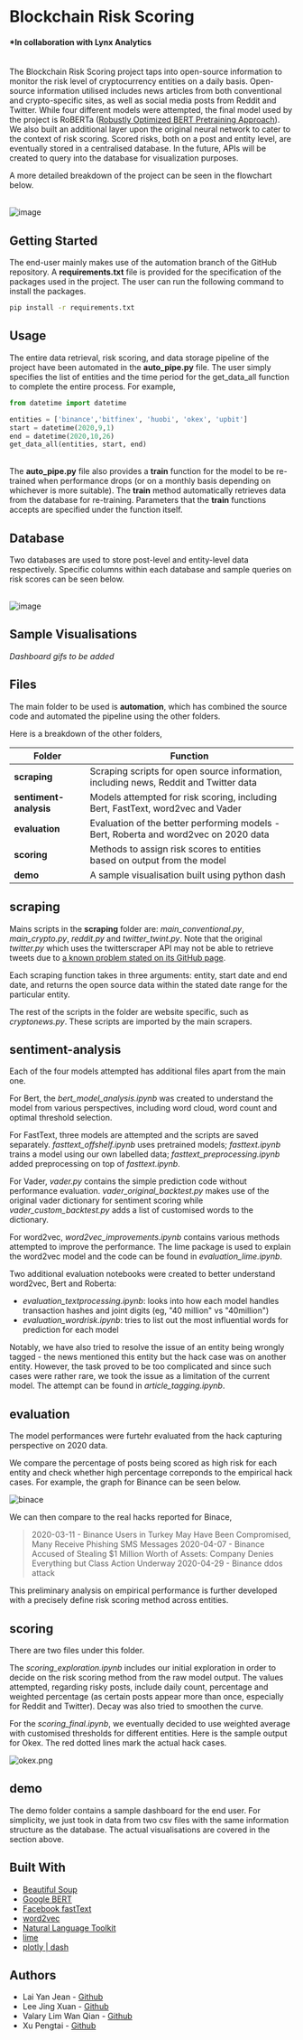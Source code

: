 # Blockchain Risk Scoring
#### *In collaboration with Lynx Analytics 


<br/>The Blockchain Risk Scoring project taps into open-source information to monitor the risk level of cryptocurrency entities on a daily basis. Open-source information utilised includes news articles from both conventional and crypto-specific sites, as well as social media posts from Reddit and Twitter.  While four different models were attempted, the final model used by the project is RoBERTa ([Robustly Optimized BERT Pretraining Approach](https://arxiv.org/abs/1907.11692)). We also built an additional layer upon the original neural network to cater to the context of risk scoring. Scored risks, both on a post and entity level, are eventually stored in a centralised database. In the future,  APIs will be created to query into the database for visualization purposes.

A more detailed breakdown of the project can be seen in the flowchart below.<br/>

  <br/>![image](https://i.postimg.cc/1X6LxnND/Screenshot-2020-11-01-at-1-34-31-PM.png)<br/>



## Getting Started

The end-user mainly makes use of the automation branch of the GitHub repository. A **requirements.txt** file is provided for the specification of the packages used in the project. The user can run the following command to install the packages.

```bash
pip install -r requirements.txt
```


## Usage

The entire data retrieval, risk scoring, and data storage pipeline of the project have been automated in the **auto_pipe.py** file. The user simply specifies the list of entities and the time period for the get_data_all function to complete the entire process. For example,

```python
from datetime import datetime

entities = ['binance','bitfinex', 'huobi', 'okex', 'upbit']
start = datetime(2020,9,1)
end = datetime(2020,10,26)
get_data_all(entities, start, end)
```
<br/>The **auto_pipe.py** file also provides a **train** function for the model to be re-trained when performance drops (or on a monthly basis depending on whichever is more suitable).  The **train** method automatically retrieves data from the database for re-training. Parameters that the **train** functions accepts are specified under the function itself. <br/>



## Database

Two databases are used to store post-level and entity-level data respectively. Specific columns within each database and sample queries on risk scores can be seen below.

  <br/>![image](https://i.postimg.cc/Jhb73TD5/Screenshot-2020-11-04-at-1-01-39-AM.png)<br/>



## Sample Visualisations

*Dashboard gifs to be added*


## Files

The main folder to be used is **automation**, which has combined the source code and automated the pipeline using the other folders.  

Here is a breakdown of the other folders,
<br>


|     Folder           |Function                         |
|----------------------|---------------------------------|
|**scraping**|Scraping scripts for open source information, including news, Reddit and Twitter data|
| **sentiment-analysis**|Models attempted for risk scoring, including Bert, FastText, word2vec and Vader|
|**evaluation**|Evaluation of the better performing models - Bert, Roberta and word2vec on 2020 data|
|**scoring**|Methods to assign risk scores to entities based on output from the model|
|**demo**|A sample visualisation built using python dash |


scraping
--
Mains scripts in the **scraping** folder are: *main_conventional.py*, *main_crypto.py*, *reddit.py* and  *twitter_twint.py*. Note that the original *twitter.py* which uses the twitterscraper API may not be able to retrieve tweets due to [a known problem stated on its GitHub page](https://github.com/taspinar/twitterscraper/issues/339). 

Each scraping function takes in three arguments: entity, start date and end date, and returns the open source data within the stated date range for the particular entity. 

The rest of the scripts in the folder are website specific, such as *cryptonews.py*. These scripts are imported by the main scrapers. 


sentiment-analysis
--
Each of the four models attempted has additional files apart from the main one.

For Bert, the *bert_model_analysis.ipynb* was created to understand the model from various perspectives, including word cloud, word count and optimal threshold selection. 

For FastText, three models are attempted and the scripts are saved separately. *fasttext_offshelf.ipynb* uses pretrained models; *fasttext.ipynb* trains a model using our own labelled data;  *fasttext_preprocessing.ipynb* added preprocessing on top of *fasttext.ipynb*.

For Vader, *vader.py* contains the simple prediction code without performance evaluation. *vader_original_backtest.py* makes use of the original vader dictionary for sentiment scoring while *vader_custom_backtest.py* adds a list of customised words to the dictionary. 

For word2vec, *word2vec_improvements.ipynb* contains various methods attempted to improve the performance. The lime package is used to explain the word2vec model and the code can be found in *evaluation_lime.ipynb*.

Two additional evaluation notebooks were created to better understand word2vec, Bert and Roberta:

- *evaluation_textprocessing.ipynb*: looks into how each model handles transaction hashes and joint digits (eg, "40 million" vs "40million")
- *evaluation_wordrisk.ipynb*: tries to list out the most influential words for prediction for each model 

Notably, we have also tried to resolve the issue of an entity being wrongly tagged - the news mentioned this entity but the hack case was on another entity. However, the task proved to be too complicated and since such cases were rather rare, we took the issue as a limitation of the current model. The attempt can be found in *article_tagging.ipynb*. 

evaluation
--
The model performances were furtehr evaluated from the hack capturing perspective on 2020 data. 

We compare the percentage of posts being scored as high risk for each entity and check whether high percentage correponds to the empirical hack cases. For example, the graph for Binance can be seen below.


![binace](https://i.postimg.cc/PJxcSxxQ/Screenshot-2020-11-04-at-12-28-48-AM.png)

We can then compare to the real hacks reported for Binace,

> 2020-03-11 - Binance Users in Turkey May Have Been Compromised, Many Receive Phishing SMS Messages
> 2020-04-07 - Binance Accused of Stealing $1 Million Worth of Assets: Company Denies Everything but Class Action Underway
> 2020-04-29 - Binance ddos attack

This preliminary analysis on empirical performance is further developed with a precisely define risk scoring method across entities.

scoring
--
There are two files under this folder. 

The *scoring_exploration.ipynb* includes our initial exploration in order to decide on the risk scoring method from the raw model output. The values attempted, regarding risky posts, include daily count, percentage and weighted percentage (as certain posts appear more than once, especially for Reddit and Twitter). Decay was also tried to smoothen the curve. 

For the *scoring_final.ipynb*, we eventually decided to use weighted average with customised thresholds for different entities. Here is the sample output for Okex. The red dotted lines mark the actual hack cases. 

![okex.png](https://i.postimg.cc/635cVmjk/Screenshot-2020-11-04-at-12-49-22-AM.png)


demo
--
The demo folder contains a sample dashboard for the end user. For simplicity, we just took in data from two csv files with the same information structure as the database. The actual visualisations are covered in the section above. 


## Built With
- [Beautiful Soup](https://www.crummy.com/software/BeautifulSoup/bs4/doc/) 
- [Google BERT](https://github.com/google-research/bert)
- [Facebook fastText](https://fasttext.cc) 
- [word2vec](https://code.google.com/archive/p/word2vec/)
- [Natural Language Toolkit](https://www.nltk.org) 
- [lime](https://github.com/marcotcr/lime)
- [plotly | dash](https://dash.plotly.com)



## Authors
- Lai Yan Jean -  [Github](https://github.com/laiyanjean)
- Lee Jing Xuan - [Github](https://github.com/leejx9)
- Valary Lim Wan Qian - [Github](https://github.com/ValaryLim)
- Xu Pengtai - [Github](https://github.com/Pengtai9928)
